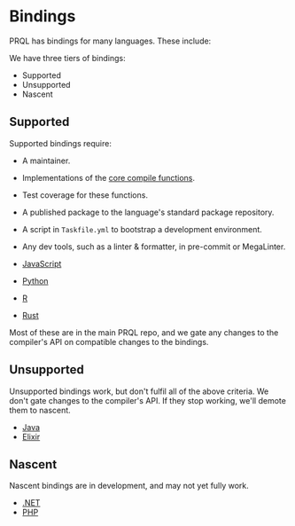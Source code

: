# Bindings

PRQL has bindings for many languages. These include:

We have three tiers of bindings:

- Supported
- Unsupported
- Nascent

## Supported

Supported bindings require:

- A maintainer.
- Implementations of the
  [core compile functions](https://docs.rs/prql-compiler/latest/prql_compiler/#functions).
- Test coverage for these functions.
- A published package to the language's standard package repository.
- A script in `Taskfile.yml` to bootstrap a development environment.
- Any dev tools, such as a linter & formatter, in pre-commit or MegaLinter.

- [JavaScript](./javascript.md)
- [Python](./python.md)
- [R](./r.md)
- [Rust](./rust.md)

Most of these are in the main PRQL repo, and we gate any changes to the
compiler's API on compatible changes to the bindings.

## Unsupported

Unsupported bindings work, but don't fulfil all of the above criteria. We don't
gate changes to the compiler's API. If they stop working, we'll demote them to
nascent.

- [Java](./java.md)
- [Elixir](./elixir.md)

## Nascent

Nascent bindings are in development, and may not yet fully work.

- [.NET](./net.md)
- [PHP](./php.md)
